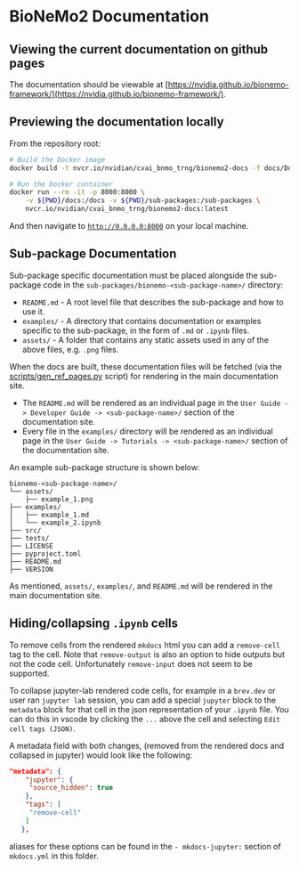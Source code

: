 # BioNeMo2 Documentation

## Viewing the current documentation on github pages

The documentation should be viewable at [https://nvidia.github.io/bionemo-framework/](https://nvidia.github.io/bionemo-framework/).

## Previewing the documentation locally

From the repository root:

```bash
# Build the Docker image
docker build -t nvcr.io/nvidian/cvai_bnmo_trng/bionemo2-docs -f docs/Dockerfile .

# Run the Docker container
docker run --rm -it -p 8000:8000 \
    -v ${PWD}/docs:/docs -v ${PWD}/sub-packages:/sub-packages \
    nvcr.io/nvidian/cvai_bnmo_trng/bionemo2-docs:latest
```

And then navigate to [`http://0.0.0.0:8000`](http://0.0.0.0:8000) on your local
machine.

## Sub-package Documentation

Sub-package specific documentation must be placed alongside the sub-package code in the `sub-packages/bionemo-<sub-package-name>/` directory:

- `README.md` - A root level file that describes the sub-package and how to use it.
- `examples/` - A directory that contains documentation or examples specific to the sub-package, in the form of `.md` or `.ipynb` files.
- `assets/` - A folder that contains any static assets used in any of the above files, e.g. `.png` files.

When the docs are built, these documentation files will be fetched (via the [scripts/gen_ref_pages.py](./scripts/gen_ref_pages.py) script) for rendering in the main documentation site.

- The `README.md` will be rendered as an individual page in the `User Guide -> Developer Guide -> <sub-package-name>/` section of the documentation site.
- Every file in the `examples/` directory will be rendered as an individual page in the `User Guide -> Tutorials -> <sub-package-name>/` section of the documentation site.

An example sub-package structure is shown below:

```
bionemo-<sub-package-name>/
└── assets/
    ├── example_1.png
├── examples/
│   ├── example_1.md
│   └── example_2.ipynb
├── src/
├── tests/
├── LICENSE
├── pyproject.toml
├── README.md
├── VERSION
```

As mentioned, `assets/`, `examples/`, and `README.md` will be rendered in the main documentation site.

## Hiding/collapsing `.ipynb` cells

To remove cells from the rendered `mkdocs` html you can add a `remove-cell` tag to the cell. Note that `remove-output` is also an option to hide outputs but not the code cell. Unfortunately
`remove-input` does not seem to be supported.

To collapse jupyter-lab rendered code cells, for example in a `brev.dev` or user ran `jupyter lab` session, you can add a special `jupyter` block to the `metadata` block for that cell in the
json representation of your `.ipynb` file. You can do this in vscode by clicking the `...` above the cell and selecting `Edit cell tags (JSON)`.

A metadata field with both changes, (removed from the rendered docs and collapsed in jupyter) would look like the following:

```json
"metadata": {
    "jupyter": {
     "source_hidden": true
    },
    "tags": [
     "remove-cell"
    ]
   },
```

aliases for these options can be found in the `- mkdocs-jupyter:` section of `mkdocs.yml` in this folder.
